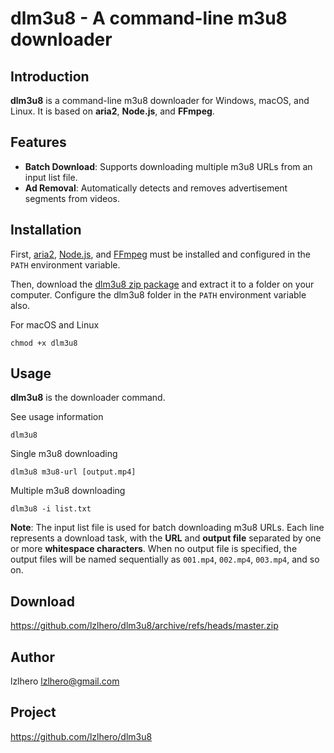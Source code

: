 # dlm3u8 - A command-line m3u8 downloader

## Introduction
**dlm3u8** is a command-line m3u8 downloader for Windows, macOS, and Linux. It is based on **aria2**, **Node.js**, and **FFmpeg**.

## Features
* **Batch Download**: Supports downloading multiple m3u8 URLs from an input list file.
* **Ad Removal**: Automatically detects and removes advertisement segments from videos.

## Installation
First, [aria2](https://aria2.github.io/), [Node.js](https://nodejs.org), and [FFmpeg](https://www.ffmpeg.org/) must be installed and configured in the `PATH` environment variable. 

Then, download the [dlm3u8 zip package](https://github.com/lzlhero/dlm3u8/archive/refs/heads/master.zip) and extract it to a folder on your computer. Configure the dlm3u8 folder in the `PATH` environment variable also. 

For macOS and Linux
```
chmod +x dlm3u8
```

## Usage
**dlm3u8** is the downloader command.

See usage information
```
dlm3u8
```

Single m3u8 downloading
```
dlm3u8 m3u8-url [output.mp4]
```

Multiple m3u8 downloading
```
dlm3u8 -i list.txt
```

**Note**: The input list file is used for batch downloading m3u8 URLs. Each line represents a download task, with the **URL** and **output file** separated by one or more **whitespace characters**. When no output file is specified, the output files will be named sequentially as `001.mp4`, `002.mp4`, `003.mp4`, and so on.

## Download
https://github.com/lzlhero/dlm3u8/archive/refs/heads/master.zip

## Author
lzlhero <lzlhero@gmail.com>

## Project
https://github.com/lzlhero/dlm3u8
